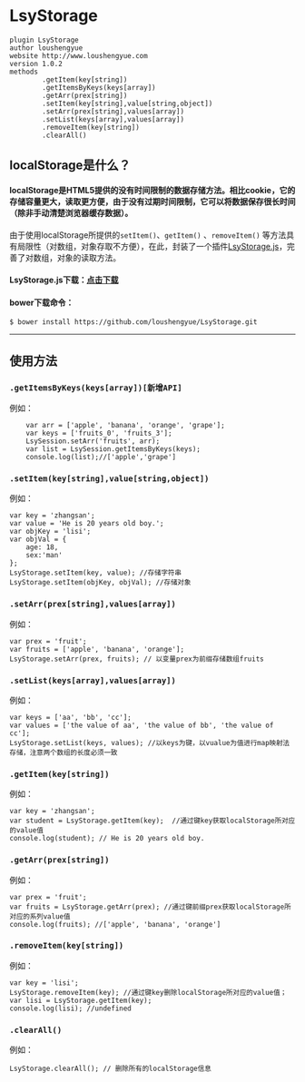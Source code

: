 # LsyStorage

```
plugin LsyStorage
author loushengyue
website http://www.loushengyue.com
version 1.0.2
methods
        .getItem(key[string])
        .getItemsByKeys(keys[array])
        .getArr(prex[string])
        .setItem(key[string],value[string,object])
        .setArr(prex[string],values[array])
        .setList(keys[array],values[array])
        .removeItem(key[string])
        .clearAll()
```



## localStorage是什么？
#### localStorage是HTML5提供的没有时间限制的数据存储方法。相比cookie，它的存储容量更大，读取更方便，由于没有过期时间限制，它可以将数据保存很长时间（除非手动清楚浏览器缓存数据）。

由于使用localStorage所提供的`setItem()`、`getItem()` 、`removeItem()` 等方法具有局限性（对数组，对象存取不方便），在此，封装了一个插件[LsyStorage.js](https://github.com/loushengyue/LsyStorage)，完善了对数组，对象的读取方法。

#### LsyStorage.js下载：[点击下载](https://github.com/loushengyue/LsyStorage/archive/master.zip)
#### bower下载命令：
```
$ bower install https://github.com/loushengyue/LsyStorage.git
```

------
## 使用方法


### `.getItemsByKeys(keys[array])[新增API]`

例如：

```
    var arr = ['apple', 'banana', 'orange', 'grape'];
    var keys = ['fruits_0', 'fruits_3'];
    LsySession.setArr('fruits', arr);
    var list = LsySession.getItemsByKeys(keys);
    console.log(list);//['apple','grape']
```


### `.setItem(key[string],value[string,object])`

例如：

```
var key = 'zhangsan';
var value = 'He is 20 years old boy.';
var objKey = 'lisi';
var objVal = {
    age: 18,
    sex:'man'
};
LsyStorage.setItem(key, value); //存储字符串
LsyStorage.setItem(objKey, objVal); //存储对象
```


### `.setArr(prex[string],values[array])`

例如：

```
var prex = 'fruit';
var fruits = ['apple', 'banana', 'orange'];
LsyStorage.setArr(prex, fruits); // 以变量prex为前缀存储数组fruits
```

### `.setList(keys[array],values[array])`

例如：

```
var keys = ['aa', 'bb', 'cc'];
var values = ['the value of aa', 'the value of bb', 'the value of cc'];
LsyStorage.setList(keys, values); //以keys为键，以vualue为值进行map映射法存储，注意两个数组的长度必须一致
```

### `.getItem(key[string])`

例如：

```
var key = 'zhangsan';
var student = LsyStorage.getItem(key);  //通过键key获取localStorage所对应的value值
console.log(student); // He is 20 years old boy.
```

### `.getArr(prex[string])`

例如：

```
var prex = 'fruit';
var fruits = LsyStorage.getArr(prex); //通过键前缀prex获取localStorage所对应的系列value值
console.log(fruits); //['apple', 'banana', 'orange']
```

### `.removeItem(key[string])`

例如：

```
var key = 'lisi';
LsyStorage.removeItem(key); //通过键key删除localStorage所对应的value值；
var lisi = LsyStorage.getItem(key);
console.log(lisi); //undefined
```

### `.clearAll()`

例如：

```
LsyStorage.clearAll(); // 删除所有的localStorage信息
```
